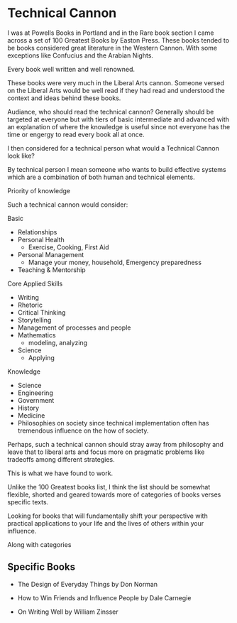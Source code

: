 # Technical Cannon

I was at Powells Books in Portland and in the Rare book section I came across a set of 100 Greatest Books by Easton Press. These books tended to be books considered great literature in the Western Cannon. With some exceptions like Confucius and the Arabian Nights.

Every book well written and well renowned.

These books were very much in the Liberal Arts cannon. Someone versed on the Liberal Arts would be well read if they had read and understood the context and ideas behind these books.

Audiance, who should read the technical cannon? Generally should be targeted at everyone but with tiers of basic intermediate and advanced with an explanation of where the knowledge is useful since not everyone has the time or engergy to read every book all at once.

I then considered for a technical person what would a Technical Cannon look like?

By technical person I mean someone who wants to build effective systems which are a combination of both human and technical elements.

Priority of knowledge

Such a technical cannon would consider:

Basic

- Relationships
- Personal Health
    - Exercise, Cooking, First Aid
- Personal Management
    - Manage your money, household, Emergency preparedness
- Teaching & Mentorship

Core Applied Skills

- Writing
- Rhetoric
- Critical Thinking
- Storytelling
- Management of processes and people
- Mathematics
    - modeling, analyzing
- Science
    - Applying

Knowledge

- Science
- Engineering
- Government
- History
- Medicine
- Philosophies on society since technical implementation often has tremendous influence on the how of society.


Perhaps, such a technical cannon should stray away from philosophy and leave that to liberal arts and focus more on pragmatic problems like tradeoffs among different strategies.

This is what we have found to work.

Unlike the 100 Greatest books list, I think the list should be somewhat flexible, shorted and geared towards more of categories of books verses specific texts.

Looking for books that will fundamentally shift your perspective with practical applications to your life and the lives of others within your influence.


Along with categories


## Specific Books

- The Design of Everyday Things by Don Norman
- How to Win Friends and Influence People by Dale Carnegie

- On Writing Well by William Zinsser

